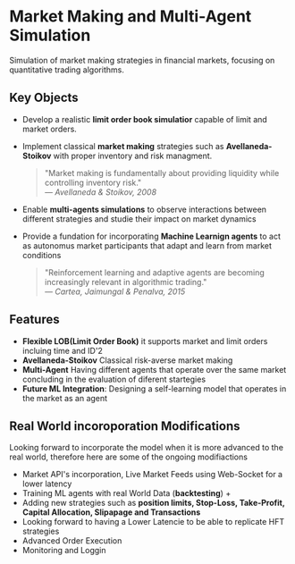 # Market Making and Multi-Agent Simulation

Simulation of market making strategies in financial markets, focusing on quantitative trading algorithms.

## Key Objects

- Develop a realistic **limit order book simulatior** capable of limit and market orders.
- Implement classical **market making** strategies such as **Avellaneda-Stoikov** with proper inventory and risk managment.
  > "Market making is fundamentally about providing liquidity while controlling inventory risk."  
  > — *Avellaneda & Stoikov, 2008*

- Enable **multi-agents simulations** to observe interactions between different strategies and studie their impact on market dynamics
- Provide a fundation for incorporating **Machine Learnign agents** to act as autonomus market participants that adapt and learn from market conditions
  > "Reinforcement learning and adaptive agents are becoming increasingly relevant in algorithmic trading."  
  > — *Cartea, Jaimungal & Penalva, 2015*

## Features 

- **Flexible LOB(Limit Order Book)** it supports market and limit orders incluing time and ID'2
- **Avellaneda-Stoikov** Classical risk-averse market making
- **Multi-Agent** Having different agents that operate over the same market concluding in the evaluation of diferent startegies
- **Future ML Integration**: Designing a self-learning model that operates in the market as an agent

## Real World incoroporation Modifications
Looking forward to incorporate the model when it is more advanced to the real world, therefore here are some of the ongoing modifiactions
- Market API's incorporation, Live Market Feeds using Web-Socket for a lower latency
- Training ML agents with real World Data (**backtesting**) +
- Adding new strategies such as **position limits, Stop-Loss, Take-Profit, Capital Allocation, Slipapage and Transactions**
- Looking forward to having a Lower Latencie to be able to replicate HFT strategies
- Advanced Order Execution
- Monitoring and Loggin
